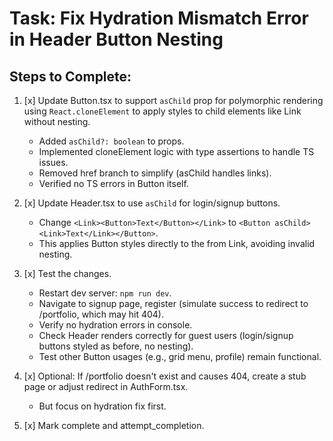 # Task: Fix Hydration Mismatch Error in Header Button Nesting

## Steps to Complete:

1. [x] Update Button.tsx to support `asChild` prop for polymorphic rendering using `React.cloneElement` to apply styles to child elements like Link without nesting.
   - Added `asChild?: boolean` to props.
   - Implemented cloneElement logic with type assertions to handle TS issues.
   - Removed href branch to simplify (asChild handles links).
   - Verified no TS errors in Button itself.

2. [x] Update Header.tsx to use `asChild` for login/signup buttons.
   - Change `<Link><Button>Text</Button></Link>` to `<Button asChild><Link>Text</Link></Button>`.
   - This applies Button styles directly to the <a> from Link, avoiding invalid nesting.

3. [x] Test the changes.
   - Restart dev server: `npm run dev`.
   - Navigate to signup page, register (simulate success to redirect to /portfolio, which may hit 404).
   - Verify no hydration errors in console.
   - Check Header renders correctly for guest users (login/signup buttons styled as before, no nesting).
   - Test other Button usages (e.g., grid menu, profile) remain functional.

4. [x] Optional: If /portfolio doesn't exist and causes 404, create a stub page or adjust redirect in AuthForm.tsx.
   - But focus on hydration fix first.

5. [x] Mark complete and attempt_completion.
